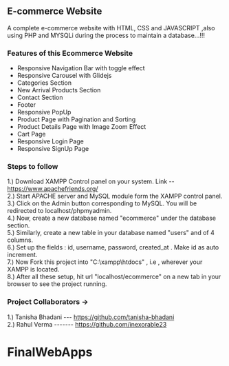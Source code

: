## E-commerce Website
A complete e-commerce website with HTML, CSS and JAVASCRIPT ,also using PHP and MYSQLi during the process to maintain a database...!!!

### Features of this Ecommerce Website

- Responsive Navigation Bar with toggle effect
- Responsive Carousel with Glidejs
- Categories Section
- New Arrival Products Section
- Contact Section
- Footer
- Responsive PopUp
- Product Page with Pagination and Sorting
- Product Details Page with Image Zoom Effect
- Cart Page
- Responsive Login Page
- Responsive SignUp Page

### Steps to follow 
1.) Download XAMPP Control panel on your system. Link -- https://www.apachefriends.org/ <br>
2.) Start APACHE server and MySQL module form the XAMPP control panel.<br>
3.) Click on the Admin button corresponding to MySQL. You will be redirected to localhost/phpmyadmin. <br>
4.) Now, create a new database named "ecommerce" under the database section. <br>
5.) Similarly, create a new table in your database named "users" and of 4 columns. <br>
6.) Set up the fields : id, username, password, created_at . Make id as auto increment. <br>
7.) Now Fork this project into "C:\xampp\htdocs" , i.e , wherever your XAMPP is located. <br>
8.) After all these setup, hit url "localhost/ecommerce" on a new tab in your browser to see the project running. <br>

### Project Collaborators ->
1.) Tanisha Bhadani --- https://github.com/tanisha-bhadani  <br>
2.) Rahul Verma ------- https://github.com/inexorable23
# FinalWebApps
